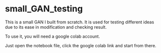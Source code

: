 # small_GAN_testing
This is a small GAN I built from scratch. It is used for testing different ideas due to its ease in modification and checking result. 

To use it, you will need a google colab account.

Just open the notebook file, click the google colab link and start from there.

